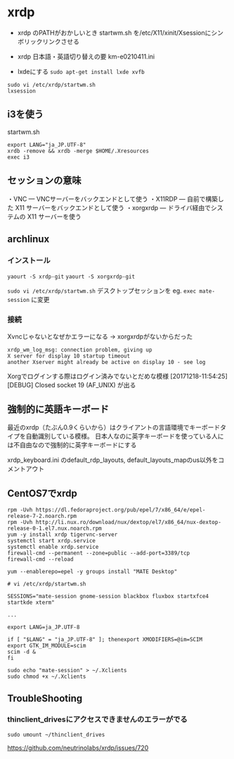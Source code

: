 # xrdp

* xrdp のPATHがおかしいとき
startwm.sh を/etc/X11/xinit/Xsessionにシンボリックリンクさせる

* xrdp 日本語・英語切り替えの要
km-e0210411.ini

* lxdeにする
`sudo apt-get install lxde xvfb`

~~~
sudo vi /etc/xrdp/startwm.sh
lxsession
~~~

## i3を使う

startwm.sh

```
export LANG="ja_JP.UTF-8"
xrdb -remove && xrdb -merge $HOME/.Xresources
exec i3
```

## セッションの意味

・VNC — VNCサーバーをバックエンドとして使う
・X11RDP — 自前で構築した X11 サーバーをバックエンドとして使う
・xorgxrdp — ドライバ経由でシステムの X11 サーバーを使う

## archlinux

### インストール

`yaourt -S xrdp-git`
`yaourt -S xorgxrdp-git`

`sudo vi /etc/xrdp/startwm.sh`
デスクトップセッションを
eg. `exec mate-session`
に変更

### 接続

Xvncじゃないとなぜかエラーになる
-> xorgxrdpがないからだった


```
xrdp_wm_log_msg: connection problem, giving up
X server for display 10 startup timeout
another Xserver might already be active on display 10 - see log
```

Xorgでログインする際はログイン済みでないとだめな模様
[20171218-11:54:25] [DEBUG] Closed socket 19 (AF_UNIX) が出る

## 強制的に英語キーボード

最近のxrdp（たぶん0.9くらいから）はクライアントの言語環境でキーボードタイプを自動識別している模様。
日本人なのに英字キーボードを使っている人には不自由なので強制的に英字キーボードにする

xrdp_keyboard.ini
のdefault_rdp_layouts, default_layouts_mapのus以外をコメントアウト


## CentOS7でxrdp

~~~
rpm -Uvh https://dl.fedoraproject.org/pub/epel/7/x86_64/e/epel-release-7-2.noarch.rpm
rpm -Uvh http://li.nux.ro/download/nux/dextop/el7/x86_64/nux-dextop-release-0-1.el7.nux.noarch.rpm
yum -y install xrdp tigervnc-server
systemctl start xrdp.service
systemctl enable xrdp.service
firewall-cmd --permanent --zone=public --add-port=3389/tcp
firewall-cmd --reload
~~~

~~~
yum --enablerepo=epel -y groups install "MATE Desktop"
~~~

~~~
# vi /etc/xrdp/startwm.sh

SESSIONS="mate-session gnome-session blackbox fluxbox startxfce4 startkde xterm"

...

export LANG=ja_JP.UTF-8

if [ "$LANG" = "ja_JP.UTF-8" ]; thenexport XMODIFIERS=@im=SCIM
export GTK_IM_MODULE=scim
scim -d &
fi
~~~

~~~
sudo echo "mate-session" > ~/.Xclients
sudo chmod +x ~/.Xclients
~~~

## TroubleShooting

### thinclient_drivesにアクセスできませんのエラーがでる

`sudo umount ~/thinclient_drives`

https://github.com/neutrinolabs/xrdp/issues/720



